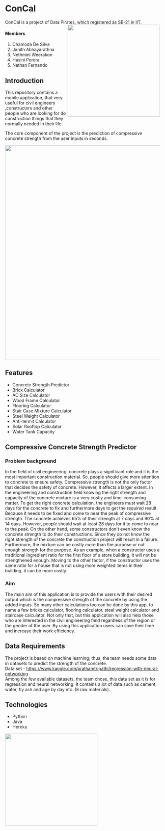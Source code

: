 # ConCal
ConCal is a project of Data Pirates, which registered as SE-21 in IIT.
<img src="https://github.com/Team-Data-Pirates-SE-21/ConCal/blob/main/app/src/main/res/drawable/appicon.png" width="300" align="right"/>

<h4>Members</h4>
<ol>
<li>Chamoda De Silva</li>
<li>Janith Abhayarathna</li>
<li>Nethmini Weerakon</li>
<li>Hasini Perera</li>
<li>Nathan Fernando</li>
</ol>

<h2>Introduction</h2>
This repository contains a mobile application, that very useful for civil engineers ,constructors and other people who are looking for do construction things that they normally needed in their life.

The core component of the project is the prediction of compressive concrete strength from the user inputs in seconds.

<img src="https://www.greenbiz.com/sites/default/files/images/articles/featured/shutterstock7430463401.jpg" width="700"/>

<h2>Features</h2>

<ul>
<li>Concrete Strength Predictor</li>
<li>Brick Calculator</li>
<li>AC Size Calculator</li>
<li>Wood Frame Calculator</li>
<li>Flooring Calculator</li>
<li>Stair Case Mixture Calculator</li>
<li>Steel Weight Calculator</li>
<li>Anti-termit Calculator</li>
<li>Solar Rooftop Calculator</li>
<li>Water Tank Capacity</li>
</ul>


<h2> Compressive Concrete Strength Predictor</h2>

<h3>Problem background</h3>

In the field of civil engineering, concrete plays a significant role and it is the most important
construction material. So, people should give more attention to concrete to ensure safety.
Compressive strength is not the only factor that decides the safety of concrete. However, it
affects a larger extent.
In the engineering and construction field knowing the right strength and capacity of the concrete
mixture is a very costly and time-consuming matter. To get the right concrete calculation, the
engineers must wait 28 days for the concrete to fix and furthermore days to get the required
result. Because it needs to be fixed and come to near the peak of compressive strength. The
concrete achieves 65% of their strength at 7 days and 90% at 14 days. However, people should
wait at least 28 days for it to come to near to the peak.
On the other hand, some constructors don't even know the concrete strength to do their
constructions. Since they do not know the right strength of the concrete the construction project
will result in a failure. Furthermore, the mixture can be costly more than the purpose or not
enough strength for the purpose. As an example, when a constructor uses a traditional ingredient
ratio for the first floor of a store building, it will not be strengthened enough. Moving to the other
factor, if the constructor uses the same ratio for a house that is not using more weighted items in
their building, it can be more costly.

<h3>Aim</h3>

The main aim of this application is to provide the users with their desired output which is the 
compressive strength of the concrete by using the added inputs. So many other calculations too 
can be done by this app. to name a few bricks calculator, flooring calculator, steel weight 
calculator and staircase calculator. Not only that, but this application will also help those who 
are interested in the civil engineering field regardless of the region or the gender of the user. 
By using this application users can save their time and increase their work efficiency.

<h2>Data Requirements</h2>

The project is based on machine learning; thus, the team needs some data in datasets to predict 
the strength of the concrete.<br>
Data set - https://www.kaggle.com/prathamtripathi/regression-with-neural-networking
<br>
Among the few available datasets, the team chose, this data set as it is for regression and neural 
networking. It contains a lot of data such as cement, water, fly ash and age by day etc. (8 raw 
materials).

<h2>Technologies</h2>

<ul>
<li>Python</li>
<li>Java</li>
<li>Heroku</li>
</ul>

<img src="https://github.com/Team-Data-Pirates-SE-21/ConCal/blob/main/main_page.png" width="300"/>
